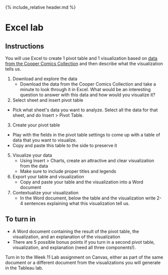 {% include_relative header.md %}
# Excel lab
## Instructions
You will use Excel to create 1 pivot table and 1 visualization based on [data from the Cooper Comics Collection](https://mikrowelle.github.io/cooper-comics-final/data/Cooper%20Comics%20Reprint%20Metadata.xlsx) and then describe what the visualization tells us.
1. Download and explore the data
	- Download the data from the Cooper Comics Collection and take a minute to look through it in Excel. What would be an interesting question to answer with this data and how would you visualize it?
2. Select sheet and insert pivot table
- Pick what sheet's data you want to analyze. Select all the data for that sheet, and do Insert > Pivot Table.
3. Create your pivot table
- Play with the fields in the pivot table settings to come up with a table of data that you want to visualize.
- Copy and paste this table to the side to preserve it
5. Visualize your data
	- Using Insert > Charts, create an attractive and clear visualization from the data
	- Make sure to include proper titles and legends
6. Export your table and visualization
	- Copy and paste your table and the visualization into a Word document
7. Contextualize your visualization
	- In the Word document, below the table and the visualization write 2-4 sentences explaining what this visualization tell us.  
## To turn in

- A Word document containing the result of the pivot table, the visualization, and an explanation of the visualization
- There are 5 possible bonus points if you turn in a second pivot table, visualization, and explanation (need all three components!).
  
Turn in to the Week 11 Lab assignment on Canvas, either as part of the same document or a different document from the visualizations you will generate in the Tableau lab.
